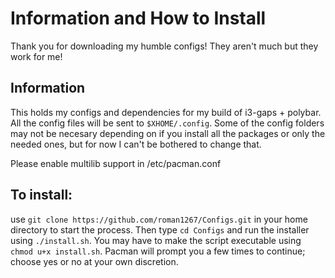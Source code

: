 # Information and How to Install
Thank you for downloading my humble configs! They aren't much but they work for me!
## Information

This holds my configs and dependencies for my build of i3-gaps + polybar. All the config files will be sent to `$XHOME/.config`. Some of the config folders may not be necesary depending on if you install all the packages or only the needed ones, but for now I can't be bothered to change that.

Please enable multilib support in /etc/pacman.conf

## To install:

use `git clone https://github.com/roman1267/Configs.git` in your home directory to start the process. Then type `cd Configs` and run the installer using `./install.sh`. You may have to make the script executable using `chmod u+x install.sh`. Pacman will prompt you a few times to continue; choose yes or no at your own discretion.

